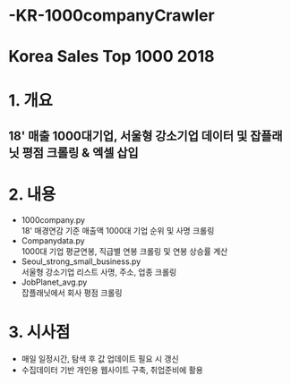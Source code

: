 # -KR-1000companyCrawler
# Korea Sales Top 1000 2018


# 1. 개요
  ## 18' 매출 1000대기업, 서울형 강소기업 데이터 및 잡플래닛 평점 크롤링 & 엑셀 삽입
  
# 2. 내용

  - 1000company.py  
  18' 매경연감 기준 매출액 1000대 기업 순위 및 사명 크롤링
  - Companydata.py  
  1000대 기업 평균연봉, 직급별 연봉 크롤링 및 연봉 상승률 계산
 - Seoul_strong_small_business.py  
  서울형 강소기업 리스트 사명, 주소, 업종 크롤링
  - JobPlanet_avg.py  
  잡플래닛에서 회사 평점 크롤링
  
# 3. 시사점
  - 매일 일정시간, 탐색 후 값 업데이트 필요 시 갱신  
  - 수집데이터 기반 개인용 웹사이트 구축, 취업준비에 활용
  
  
 
